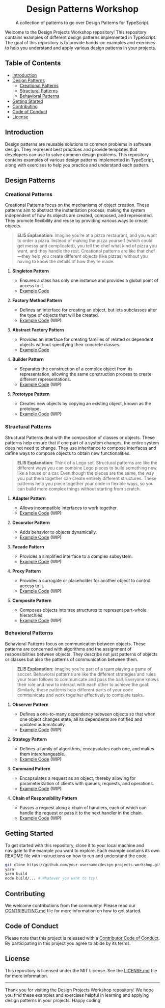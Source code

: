<h1 align="center">Design Patterns Workshop</h1>

<p align="center">A collection of patterns to go over Design Patterns for TypeScript.</p>

Welcome to the Design Projects Workshop repository! This repository contains examples of different design patterns implemented in TypeScript. The goal of this repository is to provide hands-on examples and exercises to help you understand and apply various design patterns in your projects.

## Table of Contents

- [Introduction](#introduction)
- [Design Patterns](#design-patterns)
  - [Creational Patterns](#creational-patterns)
  - [Structural Patterns](#structural-patterns)
  - [Behavioral Patterns](#behavioral-patterns)
- [Getting Started](#getting-started)
- [Contributing](#contributing)
- [Code of Conduct](#code-of-conduct)
- [License](#license)

## Introduction

Design patterns are reusable solutions to common problems in software design. They represent best practices and provide templates that developers can use to solve common design problems. This repository contains examples of various design patterns implemented in TypeScript, along with exercises to help you practice and understand each pattern.

## Design Patterns

### Creational Patterns

Creational Patterns focus on the mechanisms of object creation. These patterns aim to abstract the instantiation process, making the system independent of how its objects are created, composed, and represented. They promote flexibility and reuse by providing various ways to create objects.

> **ELI5 Explanation:** Imagine you’re at a pizza restaurant, and you want to order a pizza. Instead of making the pizza yourself (which could get messy and complicated), you tell the chef what kind of pizza you want, and they handle the rest. Creational patterns are like that chef —they help you create different objects (like pizzas) without you having to know the details of how they’re made.

1. **Singleton Pattern**

   - Ensures a class has only one instance and provides a global point of access to it.
   - [Example Code](src/examples/creational/singleton/_SINGLETON.md)

2. **Factory Method Pattern**

   - Defines an interface for creating an object, but lets subclasses alter the type of objects that will be created.
   - [Example Code](src/examples/creational/factory-method) (WIP)

3. **Abstract Factory Pattern**

   - Provides an interface for creating families of related or dependent objects without specifying their concrete classes.
   - [Example Code](src/examples/creational/abstract-factory/_ABSTRACT_FACTORY.md)

4. **Builder Pattern**

   - Separates the construction of a complex object from its representation, allowing the same construction process to create different representations.
   - [Example Code](src/examples/creational/builder) (WIP)

5. **Prototype Pattern**
   - Creates new objects by copying an existing object, known as the prototype.
   - [Example Code](src/examples/creational/prototype) (WIP)

### Structural Patterns

Structural Patterns deal with the composition of classes or objects. These patterns help ensure that if one part of a system changes, the entire system does not need to change. They use inheritance to compose interfaces and define ways to compose objects to obtain new functionalities.

> **ELI5 Explanation:** Think of a Lego set. Structural patterns are like the different ways you can combine Lego pieces to build something new, like a house or a car. Even though the pieces are the same, the way you put them together can create entirely different structures. These patterns help you piece together your code in flexible ways, so you can build more complex things without starting from scratch.

1. **Adapter Pattern**

   - Allows incompatible interfaces to work together.
   - [Example Code](src/examples/structural/adapter) (WIP)

2. **Decorator Pattern**

   - Adds behavior to objects dynamically.
   - [Example Code](src/examples/structural/decorator) (WIP)

3. **Facade Pattern**

   - Provides a simplified interface to a complex subsystem.
   - [Example Code](src/examples/structural/facade) (WIP)

4. **Proxy Pattern**

   - Provides a surrogate or placeholder for another object to control access to it.
   - [Example Code](src/examples/structural/proxy) (WIP)

5. **Composite Pattern**
   - Composes objects into tree structures to represent part-whole hierarchies.
   - [Example Code](src/examples/structural/composite) (WIP)

### Behavioral Patterns

Behavioral Patterns focus on communication between objects. These patterns are concerned with algorithms and the assignment of responsibilities between objects. They describe not just patterns of objects or classes but also the patterns of communication between them.

> **ELI5 Explanation:** Imagine you’re part of a team playing a game of soccer. Behavioral patterns are like the different strategies and rules your team follows to communicate and pass the ball. Everyone knows their role and how to interact with each other to achieve the goal. Similarly, these patterns help different parts of your code communicate and work together effectively to complete tasks.

1. **Observer Pattern**

   - Defines a one-to-many dependency between objects so that when one object changes state, all its dependents are notified and updated automatically.
   - [Example Code](src/examples/behavioral/observer) (WIP)

2. **Strategy Pattern**

   - Defines a family of algorithms, encapsulates each one, and makes them interchangeable.
   - [Example Code](src/examples/behavioral/strategy) (WIP)

3. **Command Pattern**

   - Encapsulates a request as an object, thereby allowing for parameterization of clients with queues, requests, and operations.
   - [Example Code](src/examples/behavioral/command) (WIP)

4. **Chain of Responsibility Pattern**
   - Passes a request along a chain of handlers, each of which can handle the request or pass it to the next handler in the chain.
   - [Example Code](src/examples/behavioral/chain-of-responsibility) (WIP)

## Getting Started

To get started with this repository, clone it to your local machine and navigate to the example you want to explore. Each example contains its own README file with instructions on how to run and understand the code.

```bash
git clone https://github.com/your-username/design-projects-workshop.git
yarn
yarn build
node build/... # Whatever you want to try!
```

## Contributing

We welcome contributions from the community! Please read our [CONTRIBUTING.md](.github/CONTRIBUTING.md) file for more information on how to get started.

## Code of Conduct

Please note that this project is released with a [Contributor Code of Conduct](.github/CODE_OF_CONDUCT.md). By participating in this project you agree to abide by its terms.

## License

This repository is licensed under the MIT License. See the [LICENSE.md](LICENSE.md) file for more information.

---

Thank you for visiting the Design Projects Workshop repository! We hope you find these examples and exercises helpful in learning and applying design patterns in your projects. Happy coding!
